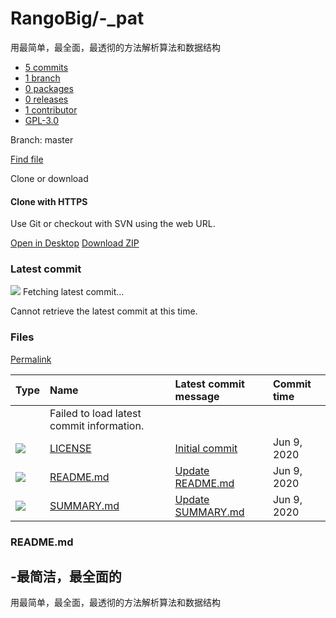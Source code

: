 # RangoBig/-\_pat

 用最简单，最全面，最透彻的方法解析算法和数据结构

*  [ 5 commits](https://github.com/RangoBig/-_pat/commits/master)
*  [ 1 branch](https://github.com/RangoBig/-_pat/branches)
*  [ 0 packages](https://github.com/RangoBig/-_pat/packages)
*  [ 0 releases](https://github.com/RangoBig/-_pat/releases)
*  [ 1 contributor](https://github.com/RangoBig/-_pat/graphs/contributors)
*  [GPL-3.0](https://github.com/RangoBig/-_pat/blob/master/LICENSE)

 Branch: master

[Find file](https://github.com/RangoBig/-_pat/find/master)

 Clone or download

####  Clone with HTTPS 

 Use Git or checkout with SVN using the web URL.

[Open in Desktop](https://desktop.github.com/) [Download ZIP](https://github.com/RangoBig/-_pat/archive/master.zip)

### Latest commit

![](https://github.githubassets.com/images/spinners/octocat-spinner-32-EAF2F5.gif) Fetching latest commit…

 Cannot retrieve the latest commit at this time.

### Files <a id="files"></a>

[Permalink](https://github.com/RangoBig/-_pat/tree/32d0b16d0ef85f4e366104131640b71b5892eae4)

| Type | Name | Latest commit message | Commit time |
| :--- | :--- | :--- | :--- |
|  | Failed to load latest commit information. |  |  |
| ![](https://github.githubassets.com/images/spinners/octocat-spinner-32.gif) |  [LICENSE](https://github.com/RangoBig/-_pat/blob/master/LICENSE) |  [Initial commit](https://github.com/RangoBig/-_pat/commit/1b33659c93f8fd9db60c8b47fa08d51be9dc2ee8) | Jun 9, 2020 |
| ![](https://github.githubassets.com/images/spinners/octocat-spinner-32.gif) |  [README.md](https://github.com/RangoBig/-_pat/blob/master/README.md) |  [Update README.md](https://github.com/RangoBig/-_pat/commit/9bed6d54d769d14f3e2c3152cb69d1d7ed2d3726) | Jun 9, 2020 |
| ![](https://github.githubassets.com/images/spinners/octocat-spinner-32.gif) |  [SUMMARY.md](https://github.com/RangoBig/-_pat/blob/master/SUMMARY.md) |  [Update SUMMARY.md](https://github.com/RangoBig/-_pat/commit/32d0b16d0ef85f4e366104131640b71b5892eae4) | Jun 9, 2020 |

### README.md

## -最简洁，最全面的

用最简单，最全面，最透彻的方法解析算法和数据结构

